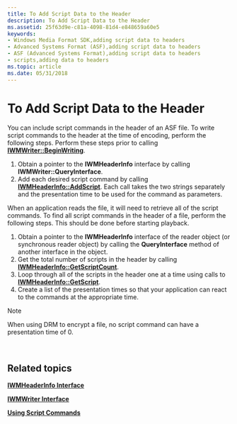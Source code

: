 ```yaml
---
title: To Add Script Data to the Header
description: To Add Script Data to the Header
ms.assetid: 25f63d9e-c81a-4098-81d4-e848659a60e5
keywords:
- Windows Media Format SDK,adding script data to headers
- Advanced Systems Format (ASF),adding script data to headers
- ASF (Advanced Systems Format),adding script data to headers
- scripts,adding data to headers
ms.topic: article
ms.date: 05/31/2018
---
```


# To Add Script Data to the Header

You can include script commands in the header of an ASF file. To write script commands to the header at the time of encoding, perform the following steps. Perform these steps prior to calling [**IWMWriter::BeginWriting**](/previous-versions/windows/desktop/api/Wmsdkidl/nf-wmsdkidl-iwmwriter-beginwriting).

1.  Obtain a pointer to the **IWMHeaderInfo** interface by calling **IWMWriter::QueryInterface**.
2.  Add each desired script command by calling [**IWMHeaderInfo::AddScript**](/previous-versions/windows/desktop/api/Wmsdkidl/nf-wmsdkidl-iwmheaderinfo-addscript). Each call takes the two strings separately and the presentation time to be used for the command as parameters.

When an application reads the file, it will need to retrieve all of the script commands. To find all script commands in the header of a file, perform the following steps. This should be done before starting playback.

1.  Obtain a pointer to the **IWMHeaderInfo** interface of the reader object (or synchronous reader object) by calling the **QueryInterface** method of another interface in the object.
2.  Get the total number of scripts in the header by calling [**IWMHeaderInfo::GetScriptCount**](/previous-versions/previous-versions/windows/desktop/api/wmsdkidl/nf-wmsdkidl-iwmheaderinfo-getscriptcount).
3.  Loop through all of the scripts in the header one at a time using calls to [**IWMHeaderInfo::GetScript**](/previous-versions/windows/desktop/api/Wmsdkidl/nf-wmsdkidl-iwmheaderinfo-getscript).
4.  Create a list of the presentation times so that your application can react to the commands at the appropriate time.

> [!Note]  
> When using DRM to encrypt a file, no script command can have a presentation time of 0.

 

## Related topics

<dl> <dt>

[**IWMHeaderInfo Interface**](/previous-versions/windows/desktop/api/wmsdkidl/nn-wmsdkidl-iwmheaderinfo)
</dt> <dt>

[**IWMWriter Interface**](/previous-versions/windows/desktop/api/wmsdkidl/nn-wmsdkidl-iwmwriter)
</dt> <dt>

[**Using Script Commands**](using-script-commands.md)
</dt> </dl>

 

 




